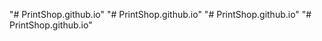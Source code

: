 "# PrintShop.github.io" 
"# PrintShop.github.io" 
"# PrintShop.github.io" 
"# PrintShop.github.io" 
